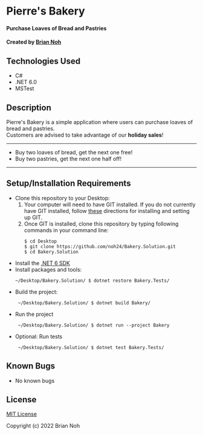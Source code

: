 # Pierre's Bakery

#### Purchase Loaves of Bread and Pastries

#### Created by [Brian Noh](https://github.com/noh24)

## Technologies Used

- C#
- .NET 6.0
- MSTest

## Description

Pierre's Bakery is a simple application where users can purchase loaves of bread and pastries.  
Customers are advised to take advantage of our __holiday sales__!  
***
- Buy two loaves of bread, get the next one free!
- Buy two pastries, get the next one half off!
***
## Setup/Installation Requirements

- Clone this repository to your Desktop:
  1. Your computer will need to have GIT installed. If you do not currently have GIT installed, follow [these](https://docs.github.com/en/get-started/quickstart/set-up-git) directions for installing and setting up GIT.
  2. Once GIT is installed, clone this repository by typing following commands in your command line:
     ```
     $ cd Desktop
     $ git clone https://github.com/noh24/Bakery.Solution.git
     $ cd Bakery.Solution
     ```
- Install the [.NET 6 SDK](https://dotnet.microsoft.com/en-us/download/dotnet/6.0)
- Install packages and tools:
  ```
  ~/Desktop/Bakery.Solution/ $ dotnet restore Bakery.Tests/
  ```
- Build the project:
  ```
   ~/Desktop/Bakery.Solution/ $ dotnet build Bakery/
  ```
- Run the project
  ```
   ~/Desktop/Bakery.Solution/ $ dotnet run --project Bakery
  ```
- Optional: Run tests
  ```
   ~/Desktop/Bakery.Solution/ $ dotnet test Bakery.Tests/
  ```

## Known Bugs

- No known bugs

## License

[MIT License](./license.txt)

Copyright (c) 2022 Brian Noh